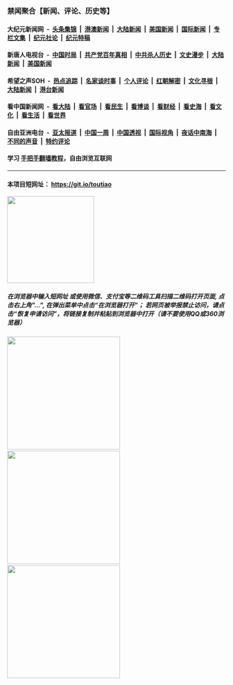 ### 禁闻聚合【新闻、评论、历史等】

#### 大纪元新闻网 &nbsp;-&nbsp; [头条集锦](indexes/E头条集锦.md?t=02060856) &nbsp;|&nbsp; [港澳新闻](indexes/E港澳新闻.md?t=02060856)  &nbsp;|&nbsp; [大陆新闻](indexes/E大陆新闻.md?t=02060856) &nbsp;|&nbsp; [美国新闻](indexes/E美国新闻.md?t=02060856) &nbsp;|&nbsp; [国际新闻](indexes/E国际新闻.md?t=02060856) &nbsp;|&nbsp; [专栏文集](indexes/E专栏文集.md?t=02060856) &nbsp;|&nbsp; [纪元社论](indexes/E纪元社论.md?t=02060856) &nbsp;|&nbsp; [纪元特稿](indexes/E纪元特稿.md?t=02060856) 

#### 新唐人电视台 &nbsp;-&nbsp; [中国时局](indexes/N中国时局.md?t=02060856) &nbsp;|&nbsp; [共产党百年真相](indexes/N共产党百年真相.md?t=02060856) &nbsp;|&nbsp; [中共杀人历史](indexes/N中共杀人历史.md?t=02060856) &nbsp;|&nbsp; [文史漫步](indexes/N文史漫步.md?t=02060856) &nbsp;|&nbsp; [大陆新闻](indexes/N大陆新闻.md?t=02060856) &nbsp;|&nbsp; [美国新闻](indexes/N美国新闻.md?t=02060856)

#### 希望之声SOH &nbsp;-&nbsp; [热点追踪](indexes/H热点追踪.md?t=02060856) &nbsp;|&nbsp; [名家谈时事](indexes/H名家谈时事.md?t=02060856) &nbsp;|&nbsp; [个人评论](indexes/H个人评论.md?t=02060856)  &nbsp;|&nbsp; [红朝解密](indexes/H红朝解密.md?t=02060856) &nbsp;|&nbsp; [文化寻根](indexes/H文化寻根.md?t=02060856) &nbsp;|&nbsp; [大陆新闻](indexes/H大陆新闻.md?t=02060856) &nbsp;|&nbsp; [港台新闻](indexes/H港台新闻.md?t=02060856)

#### 看中国新闻网 &nbsp;-&nbsp; [看大陆](indexes/S看大陆.md?t=02060856) &nbsp;|&nbsp; [看官场](indexes/S看官场.md?t=02060856) &nbsp;|&nbsp; [看民生](indexes/S看民生.md?t=02060856)  &nbsp;|&nbsp; [看博谈](indexes/S看博谈.md?t=02060856) &nbsp;|&nbsp; [看财经](indexes/S看财经.md?t=02060856) &nbsp;|&nbsp; [看史海](indexes/S看史海.md?t=02060856) &nbsp;|&nbsp; [看文化](indexes/S看文化.md?t=02060856) &nbsp;|&nbsp; [看生活](indexes/S看生活.md?t=02060856) &nbsp;|&nbsp; [看世界](indexes/S看世界.md?t=02060856)

#### 自由亚洲电台 &nbsp;-&nbsp; [亚太报道](indexes/R亚太报道.md?t=02060856) &nbsp;|&nbsp; [中国一周](indexes/R中国一周.md?t=02060856) &nbsp;|&nbsp; [中国透视](indexes/R中国透视.md?t=02060856)  &nbsp;|&nbsp; [国际视角](indexes/R国际视角.md?t=02060856) &nbsp;|&nbsp; [夜话中南海](indexes/R夜话中南海.md?t=02060856) &nbsp;|&nbsp; [不同的声音](indexes/R不同的声音.md?t=02060856) &nbsp;|&nbsp; [特约评论](indexes/R特约评论.md?t=02060856)

#### 学习 [手把手翻墙教程](https://github.com/gfw-breaker/guides/wiki)，自由浏览互联网

----

#### 本项目短网址： https://git.io/toutiao
<img src="https://raw.githubusercontent.com/gfw-breaker/banned-news/master/scripts/img/qr.png" width="200px"/>  

##### 在浏览器中输入短网址 或使用微信、支付宝等二维码工具扫描二维码打开页面, 点击右上角"...", 在弹出菜单中点击“在浏览器打开”； 若网页被举报禁止访问，请点击“恢复申请访问”，将链接复制并粘贴到浏览器中打开（请不要使用QQ或360浏览器）

<img src="https://raw.githubusercontent.com/gfw-breaker/banned-news/master/scripts/img/1.png" width="260px"/> &nbsp; <img src="https://raw.githubusercontent.com/gfw-breaker/banned-news/master/scripts/img/2.png" width="260px"/> &nbsp; <img src="https://raw.githubusercontent.com/gfw-breaker/banned-news/master/scripts/img/3.png" width="260px"/>
